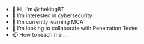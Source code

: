 - 👋 Hi, I’m @thekingBT
- 👀 I’m interested in cybersecurity 
- 🌱 I’m currently learning MCA
- 💞️ I’m looking to collaborate with Penetration Tester
- 📫 How to reach me ...

<!---
thekingBT/thekingBT is a ✨ special ✨ repository because its `README.md` (this file) appears on your GitHub profile.
You can click the Preview link to take a look at your changes.
--->
